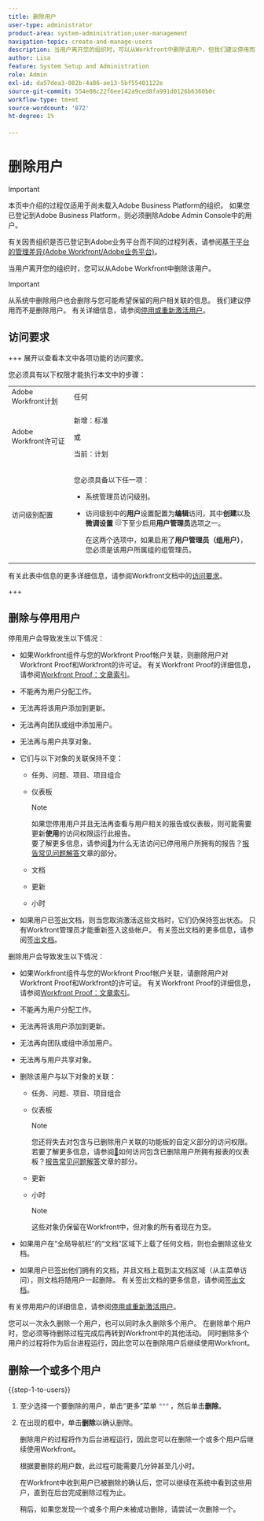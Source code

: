 ```yaml
---
title: 删除用户
user-type: administrator
product-area: system-administration;user-management
navigation-topic: create-and-manage-users
description: 当用户离开您的组织时，可以从Workfront中删除该用户，但我们建议停用而不是删除这些用户。
author: Lisa
feature: System Setup and Administration
role: Admin
exl-id: da57dea3-082b-4a86-ae13-5bf55401122e
source-git-commit: 554e08c22f6ee142a9ced8fa991d0126b6360b0c
workflow-type: tm+mt
source-wordcount: '872'
ht-degree: 1%

---
```


# 删除用户

>[!IMPORTANT]
>
>本页中介绍的过程仅适用于尚未载入Adobe Business Platform的组织。 如果您已登记到Adobe Business Platform，则必须删除Adobe Admin Console中的用户。
>
>有关因贵组织是否已登记到Adobe业务平台而不同的过程列表，请参阅[基于平台的管理差异(Adobe Workfront/Adobe业务平台)](../../../administration-and-setup/get-started-wf-administration/actions-in-admin-console.md)。

当用户离开您的组织时，您可以从Adobe Workfront中删除该用户。

>[!IMPORTANT]
>
>从系统中删除用户也会删除与您可能希望保留的用户相关联的信息。 我们建议停用而不是删除用户。 有关详细信息，请参阅[停用或重新激活用户](../../../administration-and-setup/add-users/create-and-manage-users/deactivate-a-user.md)。
<!--
>* The procedure described on this page applies only to organizations that have not yet been onboarded to the Admin Console. If your organization has been onboarded to the Adobe Admin Console, you must perform this action through the Adobe Admin Console.
>
>Deleting a user from the [!DNL Adobe Admin Console] deactivates the user in [!DNL Workfront], but does not delete them from [!DNL Workfront].
>
>  For instructions on deleting a user in the Adobe Admin Console, see the section "Permanently delete users" in the article [Manage users individually](https://helpx.adobe.com/enterprise/using/manage-users-individually.html) or contact your Adobe Admin Console Administrator.
>
>  For a list of procedures that differ based on whether your organization has been onboarded to the Adobe Admin Console, see [Platform-based administration differences (Adobe Workfront/Adobe Business Platform)](../../../administration-and-setup/get-started-wf-administration/actions-in-admin-console.md).
>
-->

## 访问要求

+++ 展开以查看本文中各项功能的访问要求。

您必须具有以下权限才能执行本文中的步骤：

<table style="table-layout:auto"> 
 <col> 
 <col> 
 <tbody> 
  <tr> 
   <td role="rowheader">Adobe Workfront计划</td> 
   <td>任何</td> 
  </tr> 
  <tr> 
   <td role="rowheader">Adobe Workfront许可证</td> 
   <td><p>新增：标准</p><p>或</p><p>当前：计划</p></td> 
  </tr> 
  <tr> 
   <td role="rowheader">访问级别配置</td> 
   <td> <p>您必须具备以下任一项：</p> 
    <ul> 
     <li> <p>系统管理员访问级别。 </li> 
     <li> <p>访问级别中的<b>用户</b>设置配置为<b>编辑</b>访问，其中<b>创建</b>以及<b>微调设置</b> <img src="assets/gear-icon-in-access-levels.png">下至少启用<b>用户管理员</b>选项之一。 </p> <p>在这两个选项中，如果启用了<b>用户管理员（组用户）</b>，您必须是该用户所属组的组管理员。</p> </li> 
    </ul> </td> 
  </tr> 
 </tbody> 
</table>

有关此表中信息的更多详细信息，请参阅Workfront文档中的[访问要求](/help/quicksilver/administration-and-setup/add-users/access-levels-and-object-permissions/access-level-requirements-in-documentation.md)。

+++

## 删除与停用用户

停用用户会导致发生以下情况：

* 如果Workfront组件与您的Workfront Proof帐户关联，则删除用户对Workfront Proof和Workfront的许可证。 有关Workfront Proof的详细信息，请参阅[Workfront Proof：文章索引](../../../workfront-proof/workfront-proof.md)。
* 不能再为用户分配工作。
* 无法再将该用户添加到更新。
* 无法再向团队或组中添加用户。
* 无法再与用户共享对象。
* 它们与以下对象的关联保持不变：

   * 任务、问题、项目、项目组合
   * 仪表板

     >[!NOTE]
     >
     >如果您停用用户并且无法再查看与用户相关的报告或仪表板，则可能需要更新&#x200B;**使用**&#x200B;的访问权限运行此报告。\
     >要了解更多信息，请参阅[&#128279;](../../../reports-and-dashboards/reports/tips-tricks-and-troubleshooting/reports-faq.md#why)为什么无法访问已停用用户所拥有的报告？[报告常见问题解答](../../../reports-and-dashboards/reports/tips-tricks-and-troubleshooting/reports-faq.md)文章的部分。

   * 文档
   * 更新
   * 小时

* 如果用户已签出文档，则当您取消激活这些文档时，它们仍保持签出状态。 只有Workfront管理员才能重新签入这些帐户。 有关签出文档的更多信息，请参阅[签出文档](../../../documents/managing-documents/check-out-documents.md)。

删除用户会导致发生以下情况：

* 如果Workfront组件与您的Workfront Proof帐户关联，请删除用户对Workfront Proof和Workfront的许可证。 有关Workfront Proof的详细信息，请参阅[Workfront Proof：文章索引](../../../workfront-proof/workfront-proof.md)。
* 不能再为用户分配工作。
* 无法再将该用户添加到更新。
* 无法再向团队或组中添加用户。
* 无法再与用户共享对象。
* 删除该用户与以下对象的关联：

   * 任务、问题、项目、项目组合
   * 仪表板

     >[!NOTE]
     >
     >您还将失去对包含与已删除用户关联的功能板的自定义部分的访问权限。\
     >若要了解更多信息，请参阅[&#128279;](../../../reports-and-dashboards/reports/tips-tricks-and-troubleshooting/reports-faq.md#how)如何访问包含已删除用户所拥有报表的仪表板？[报告常见问题解答](../../../reports-and-dashboards/reports/tips-tricks-and-troubleshooting/reports-faq.md)文章的部分。

   * 更新
   * 小时

     >[!NOTE]
     >
     >这些对象仍保留在Workfront中，但对象的所有者现在为空。

* 如果用户在“全局导航栏”的“文档”区域下上载了任何文档，则也会删除这些文档。
* 如果用户已签出他们拥有的文档，并且文档上载到主文档区域（从主菜单访问），则文档将随用户一起删除。 有关签出文档的更多信息，请参阅[签出文档](../../../documents/managing-documents/check-out-documents.md)。

有关停用用户的详细信息，请参阅[停用或重新激活用户](../../../administration-and-setup/add-users/create-and-manage-users/deactivate-a-user.md)。

您可以一次永久删除一个用户，也可以同时永久删除多个用户。 在删除单个用户时，您必须等待删除过程完成后再转到Workfront中的其他活动。 同时删除多个用户的过程将作为后台进程运行，因此您可以在删除用户后继续使用Workfront。

## 删除一个或多个用户

{{step-1-to-users}}

1. 至少选择一个要删除的用户，单击“更多”菜单![更多图标](assets/more-icon.png)，然后单击&#x200B;**删除**。
1. 在出现的框中，单击&#x200B;**删除**&#x200B;以确认删除。

   删除用户的过程将作为后台进程运行，因此您可以在删除一个或多个用户后继续使用Workfront。

   根据要删除的用户数，此过程可能需要几分钟甚至几小时。

   在Workfront中收到用户已被删除的确认后，您可以继续在系统中看到这些用户，直到在后台完成删除过程为止。

   稍后，如果您发现一个或多个用户未被成功删除，请尝试一次删除一个。
